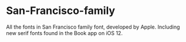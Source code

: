 # San-Francisco-family
All the fonts in San Francisco family font, developed by Apple. Including new serif fonts found in the Book app on iOS 12.

